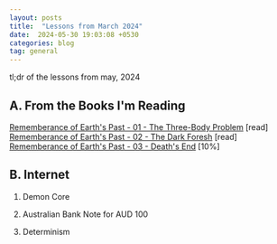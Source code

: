```yaml
---
layout: posts
title:  "Lessons from March 2024"
date:  2024-05-30 19:03:08 +0530
categories: blog
tag: general
---
```

tl;dr of the lessons from may, 2024

## A. From the Books I'm Reading
[Rememberance of Earth's Past - 01 - The Three-Body Problem](https://www.goodreads.com/book/show/20518872-the-three-body-problem)  [read]
[Rememberance of Earth's Past - 02 - The Dark Foresh](https://www.goodreads.com/book/show/23168817-the-dark-forest)  [read]
[Rememberance of Earth's Past - 03 - Death's End](https://www.goodreads.com/book/show/25451264-death-s-end) [10%]

## B. Internet

1. Demon Core

2. Australian Bank Note for AUD 100

3. Determinism